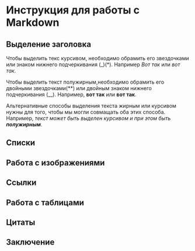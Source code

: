 # Инструкция для работы с Markdown

## Выделение заголовка

Чтобы выделить текс курсивом, необходимо обрамить его звездочками или знаком нижнего подчеркивания (_)(*). Например *Вот так* или _вот так_.

Чтобы выделить текст полужирным,необходимо обрамить его двойными звездочками(**) или двойным знаком нижнего подчеркивания (__). Например, **вот так** или __вот так__.

Альтернативные способы выделения текста жирным или курсивом нужны для того, чтобы мы могли совмащать оба этих способа. Например, _текст может быть выделен курсивом и при этом быть **полужирным**_.
## Списки

## Работа с изображениями

## Ссылки

## Работа с таблицами

## Цитаты

## Заключение
